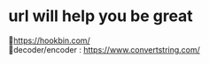 # url will help you be great
🔸https://hookbin.com/     
🔸decoder/encoder : https://www.convertstring.com/
